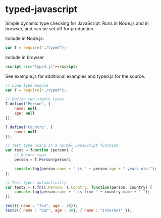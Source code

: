 typed-javascript
=========

Simple dynamic type checking for JavaScript. Runs in Node.js and in browser, and can be set off for production.

Include in Node.js:
```javascript
var T = require("./typed");
```

Include in browser
```html
<script src="typed.js"></script>
```

See example.js for additional examples and typed.js for the source.

```javascript
// Load type module
var T = require("./typed");

// Define two simple types
T.define("Person", {
    name: null,
    age: null
});

T.define("Country", {
    name: null
});

// Test type using in a normal JavaScript function
var test = function (person) {
    // Ensure type
    person = T.Person(person);

    console.log(person.name + " is " + person.age + " years old.");
};

// Test types automatically
var test2 = T.fn(T.Person, T.Country, function(person, country) {
    console.log(person.name + " is from " + country.name + ".");
});

test({ name : "foo", age : 20});
test2({ name : "bar", age : 30}, { name : "Internet" });
